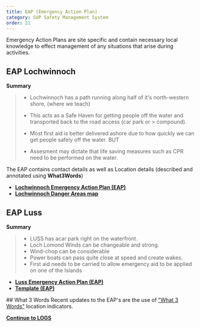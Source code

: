```yaml
---
title: EAP (Emergency Action Plan)
category: SUP Safety Management System
order: 21
---
```

Emergency Action Plans are site specific and contain necessary local knowledge to effect management of any situations that arise during activities.

## EAP Lochwinnoch
**Summary**

> - Lochwinnoch has a path running along half of it's north-western shore, (where we teach)
> - This acts as a Safe Haven for getting people off the water and transported back to the road access (car park or > compound).
>
> - Most first aid is better delivered ashore due to how quickly we can get people safely off the water.
> BUT
> - Assesment may dictate that life saving measures such as CPR need to be performed on the water.


The EAP contains contact details as well as Location details (described and annotated using **What3Words**)  


- **[Lochwinnoch Emergency Action Plan (EAP)](/lochsup/Content/EAP.pdf)**
- **[Lochwinnoch Danger Areas map](/lochsup/danger_areas_2021.pdf)**



## EAP Luss
**Summary**

> - LUSS has acar park right on the waterfront.
> - Loch Lomond Winds can be changeable and strong.
> - Wind-chop can be considerable
> - Power boats can pass quite close at speed and create wakes.
> - First aid needs to be carried to allow emergency aid to be applied on one of the Islands


- **[Luss Emergency Action Plan (EAP)](/lochsup/Content/eapLUSS.pdf)**
- **[Template (EAP)](/lochsup/Content/EAP_TEMPLATE_Public.pdf)**



## What 3 Words
Recent updates to the EAP's are the use of ["What 3 Words"](https://what3words.com) location indicators.

**[Continue to LOGS](/lochsup/Content/22-SUP_LOGS/)**
